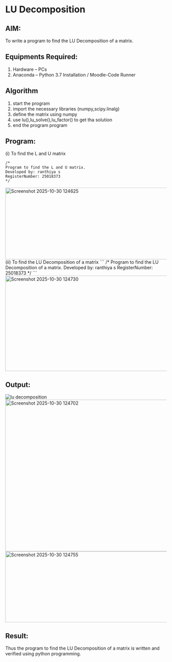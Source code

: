 # LU Decomposition 

## AIM:
To write a program to find the LU Decomposition of a matrix.

## Equipments Required:
1. Hardware – PCs
2. Anaconda – Python 3.7 Installation / Moodle-Code Runner

## Algorithm
1. start the program
2. import the necessary libraries (numpy,scipy.linalg)
3. define the matrix using numpy
4. use lu(),lu_solve(),lu_factor() to get tha solution
5. end the program program
   

## Program:
(i) To find the L and U matrix
```
/*
Program to find the L and U matrix.
Developed by: ranthiya s
RegisterNumber: 25018373
*/
```
<img width="624" height="223" alt="Screenshot 2025-10-30 124625" src="https://github.com/user-attachments/assets/65a9c6f7-943e-4423-9416-9e4b9e866eda" />
(ii) To find the LU Decomposition of a matrix
```
/*
Program to find the LU Decomposition of a matrix.
Developed by: ranthiya s
RegisterNumber: 25018373
*/
```
<img width="780" height="297" alt="Screenshot 2025-10-30 124730" src="https://github.com/user-attachments/assets/35bccebf-4a98-4a94-96af-b6e7b076212e" />


## Output:
![lu decomposition]()
<img width="1261" height="472" alt="Screenshot 2025-10-30 124702" src="https://github.com/user-attachments/assets/1a5cf078-eb30-44ee-9383-8eb2d1b9ffb2" />
<img width="1258" height="221" alt="Screenshot 2025-10-30 124755" src="https://github.com/user-attachments/assets/5dabd3c9-03cd-4262-b690-6a2a1c831244" />


## Result:
Thus the program to find the LU Decomposition of a matrix is written and verified using python programming.


